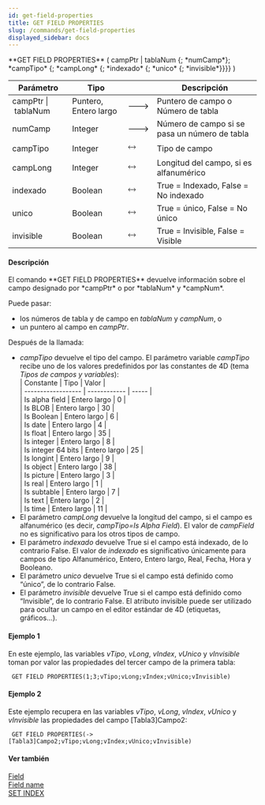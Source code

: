 ```yaml
---
id: get-field-properties
title: GET FIELD PROPERTIES
slug: /commands/get-field-properties
displayed_sidebar: docs
---
```


<!--REF #_command_.GET FIELD PROPERTIES.Syntax-->**GET FIELD PROPERTIES** ( campPtr | tablaNum {; *numCamp*}; *campTipo* {; *campLong* {; *indexado* {; *unico* {; *invisible*}}}} )<!-- END REF-->
<!--REF #_command_.GET FIELD PROPERTIES.Params-->
| Parámetro | Tipo |  | Descripción |
| --- | --- | --- | --- |
| campPtr &#124; tablaNum | Puntero, Entero largo | &#x1F852; | Puntero de campo o Número de tabla |
| numCamp | Integer | &#x1F852; | Número de campo si se pasa un número de tabla |
| campTipo | Integer | &#x1F858; | Tipo de campo |
| campLong | Integer | &#x1F858; | Longitud del campo, si es alfanumérico |
| indexado | Boolean | &#x1F858; | True = Indexado, False = No indexado |
| unico | Boolean | &#x1F858; | True = único, False = No único |
| invisible | Boolean | &#x1F858; | True = Invisible, False = Visible |

<!-- END REF-->

#### Descripción 

<!--REF #_command_.GET FIELD PROPERTIES.Summary-->El comando **GET FIELD PROPERTIES** devuelve información sobre el campo designado por *campPtr* o por *tablaNum* y *campNum*.<!-- END REF--> 

Puede pasar:

* los números de tabla y de campo en *tablaNum* y *campNum*, o
* un puntero al campo en *campPtr*.

Después de la llamada:

* *campTipo* devuelve el tipo del campo. El parámetro variable *campTipo* recibe uno de los valores predefinidos por las constantes de 4D (tema *Tipos de campos y variables*):  
| Constante          | Tipo         | Valor |  
| ------------------ | ------------ | ----- |  
| Is alpha field     | Entero largo | 0     |  
| Is BLOB            | Entero largo | 30    |  
| Is Boolean         | Entero largo | 6     |  
| Is date            | Entero largo | 4     |  
| Is float           | Entero largo | 35    |  
| Is integer         | Entero largo | 8     |  
| Is integer 64 bits | Entero largo | 25    |  
| Is longint         | Entero largo | 9     |  
| Is object          | Entero largo | 38    |  
| Is picture         | Entero largo | 3     |  
| Is real            | Entero largo | 1     |  
| Is subtable        | Entero largo | 7     |  
| Is text            | Entero largo | 2     |  
| Is time            | Entero largo | 11    |
* El parámetro *campLong* devuelve la longitud del campo, si el campo es alfanumérico (es decir, *campTipo=Is Alpha Field*). El valor de *campField* no es significativo para los otros tipos de campo.
* El parámetro *indexado* devuelve True si el campo está indexado, de lo contrario False. El valor de *indexado* es significativo únicamente para campos de tipo Alfanumérico, Entero, Entero largo, Real, Fecha, Hora y Booleano.
* El parámetro *unico* devuelve True si el campo está definido como “único”, de lo contrario False.
* El parámetro *invisible* devuelve True si el campo está definido como “Invisible”, de lo contrario False. El atributo invisible puede ser utilizado para ocultar un campo en el editor estándar de 4D (etiquetas, gráficos...).

#### Ejemplo 1 

En este ejemplo, las variables *vTipo*, *vLong*, *vIndex*, *vUnico* y *vInvisible* toman por valor las propiedades del tercer campo de la primera tabla:

```4d
 GET FIELD PROPERTIES(1;3;vTipo;vLong;vIndex;vUnico;vInvisible)
```

#### Ejemplo 2 

Este ejemplo recupera en las variables *vTipo*, *vLong*, *vIndex*, *vUnico* y *vInvisible* las propiedades del campo \[Tabla3\]Campo2:

```4d
 GET FIELD PROPERTIES(->[Tabla3]Campo2;vTipo;vLong;vIndex;vUnico;vInvisible)
```

#### Ver también 

[Field](field.md)  
[Field name](field-name.md)  
[SET INDEX](set-index.md)  